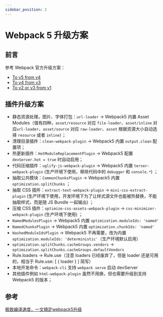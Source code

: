 ```yaml
---
sidebar_position: 2
---
```


# Webpack 5 升级方案

## 前言

参考 Webpack 官方升级方案：

- [To v5 from v4](https://webpack.js.org/migrate/5/)
- [To v4 from v3](https://webpack.js.org/migrate/4/)
- [To v2 or v3 from v1](https://webpack.js.org/migrate/3/)

## 插件升级方案

- 静态资源处理，图片、字体打包：`url-loader` -> Webpack5 内置 Asset Modules（值有四种，`asset/resource` 对应 `file-loader`、`asset/inline` 对应`url-loader`、`asset/source` 对应 `raw-loader`、`asset` 根据资源大小自动选择 `resource` 或者 `inline`）；
- 清理目录插件：`clean-webpack-plugin` -> Webpack5 内置 `output.clean` 配置项；
- 热更新插件：`HotModuleReplacementPlugin` -> Webpack5 配置 `devServer.hot = true` 时自动启用；
- 代码压缩插件：`uglify-js-webpack-plugin` -> Webpack5 内置 `terser-webpack-plugin` (生产环境下使用，移除代码中的 `debugger` 和 `console.*`) ；
- 抽取公共模块：`CommonChunksPlugin` -> Webpack5 内置 `optimization.splitChunks` ；
- 抽取 CSS 插件：`extract-text-webpack-plugin` -> `mini-css-extract-plugin` (生产环境下使用，开发环境下为了让样式源文件也能被热替换，不能抽取样式，而是随 JS Bundle 一起输出) ；
- 压缩 CSS 插件：`optimize-css-assets-webpack-plugin` -> `css-minimizer-webpack-plugin` (生产环境下使用) ；
- `NamedModulesPlugin` ->  Webpack5 内置 `optimization.moduleIds: 'named'`
- `NamedChunksPlugin` ->  Webpack5 内置 `optimization.chunkIds: 'named'`
- `HashedModuleIdsPlugin` ->  Webpack5 不再需要，改为内置 `optimization.moduleIds: 'deterministic'`（生产环境默认启用）
- `optimization.splitChunks.cacheGroups.vendors` -> `optimization.splitChunks.cacheGroups.defaultVendors`
- Rule.loaders -> Rule.use（注意 loaders 已经废弃了，但是 loader 还是可用的，相当于 Rule.use: [ { loader } ] 简写）
- 本地开发命令：`webpack-cli` 支持 `webpack serve` 启动 devServer
- 其他插件例如 `html-webpack-plugin` 虽然不用换，但也需要升级到支持 Webpack5 的版本；

## 参考

[极致编译速度，一文搞定webpack5升级](https://juejin.cn/post/7161303856943464455)
